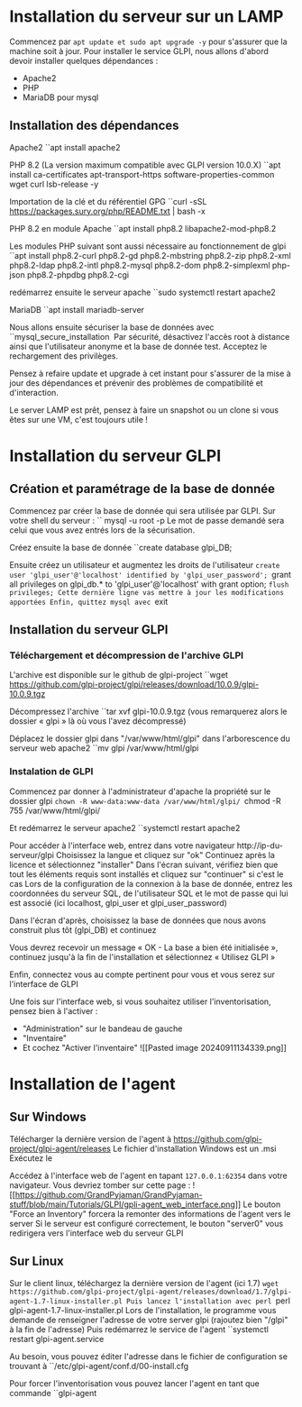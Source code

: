 # Installation du serveur sur un LAMP
Commencez par ``apt update et sudo apt upgrade -y`` pour s'assurer que la machine soit à jour.
Pour installer le service GLPI, nous allons d'abord devoir installer quelques dépendances :
- Apache2
- PHP
- MariaDB pour mysql

## Installation des dépendances
Apache2
``apt install apache2 

PHP 8.2 (La version maximum compatible avec GLPI version 10.0.X)
``apt install ca-certificates apt-transport-https software-properties-common wget curl lsb-release -y

Importation de la clé et du référentiel GPG
``curl -sSL https://packages.sury.org/php/README.txt | bash -x 

PHP 8.2 en module Apache
``apt install php8.2 libapache2-mod-php8.2

Les modules PHP suivant sont aussi nécessaire au fonctionnement de glpi
``apt install php8.2-curl php8.2-gd php8.2-mbstring php8.2-zip php8.2-xml php8.2-ldap php8.2-intl php8.2-mysql php8.2-dom php8.2-simplexml php-json php8.2-phpdbg php8.2-cgi

redémarrez ensuite le serveur apache
``sudo systemctl restart apache2

MariaDB
``apt install mariadb-server

Nous allons ensuite sécuriser la base de données avec
``mysql_secure_installation 
Par sécurité, désactivez l'accès root à distance ainsi que l'utilisateur anonyme et la base de donnée test.
Acceptez le rechargement des privilèges.

Pensez à refaire update et upgrade à cet instant pour s'assurer de la mise à jour des dépendances et prévenir des problèmes de compatibilité et d'interaction.

Le server LAMP est prêt, pensez à faire un snapshot ou un clone si vous êtes sur une VM, c'est toujours utile !
# Installation du serveur GLPI
## Création et paramétrage de la base de donnée
Commencez par créer la base de donnée qui sera utilisée par GLPI. Sur votre shell du serveur :
`` mysql -u root -p
Le mot de passe demandé sera celui que vous avez entrés lors de la sécurisation.

Créez ensuite la base de donnée
``create database glpi_DB;

Ensuite créez un utilisateur et augmentez les droits de l'utilisateur
``create user 'glpi_user'@'localhost' identified by 'glpi_user_password';
``grant all privileges on glpi_db.* to 'glpi_user'@'localhost' with grant option;
``flush privileges;
Cette dernière ligne vas mettre à jour les modifications apportées
Enfin, quittez mysql avec ``exit
## Installation du serveur GLPI
### Téléchargement et décompression de l'archive GLPI
L'archive est disponible sur le github de glpi-project
``wget https://github.com/glpi-project/glpi/releases/download/10.0.9/glpi-10.0.9.tgz

Décompressez l'archive
``tar xvf glpi-10.0.9.tgz
(vous remarquerez alors le dossier « glpi » là où vous l'avez décompressé)

Déplacez le dossier glpi dans "/var/www/html/glpi" dans l'arborescence du serveur web apache2
``mv glpi /var/www/html/glpi
### Instalation de GLPI
Commencez par donner à l'administrateur d'apache la propriété sur le dossier glpi
``chown -R www-data:www-data /var/www/html/glpi/
``chmod -R 755 /var/www/html/glpi/

Et redémarrez le serveur apache2
``systemctl restart apache2

Pour accéder à l'interface web, entrez dans votre navigateur http://ip-du-serveur/glpi
Choisissez la langue et cliquez sur "ok"
Continuez après la licence et sélectionnez "installer"
Dans l'écran suivant, vérifiez bien que tout les éléments requis sont installés et cliquez sur "continuer" si c'est le cas
Lors de la configuration de la connexion à la base de donnée, entrez les coordonnées du serveur SQL, de l'utilisateur SQL et le mot de passe qui lui est associé (ici localhost, glpi_user et glpi_user_password)

Dans l'écran d'après, choisissez la base de données que nous avons construit plus tôt (glpi_DB) et continuez

Vous devrez recevoir un message « OK - La base a bien été initialisée », continuez jusqu'à la fin de l'installation et sélectionnez « Utilisez GLPI »

Enfin, connectez vous au compte pertinent pour vous et vous serez sur l'interface de GLPI

Une fois sur l'interface web, si vous souhaitez utiliser l'inventorisation, pensez bien à l'activer :
- "Administration" sur le bandeau de gauche
- "Inventaire"
- Et cochez "Activer l'inventaire"
![[Pasted image 20240911134339.png]]
# Installation de l'agent
## Sur Windows
Télécharger la dernière version de l'agent à https://github.com/glpi-project/glpi-agent/releases
Le fichier d'installation Windows est un .msi
Exécutez le 

Accédez à l'interface web de l'agent en tapant ``127.0.0.1:62354`` dans votre navigateur. Vous devriez tomber sur cette page : ![[https://github.com/GrandPyjaman/GrandPyjaman-stuff/blob/main/Tutorials/GLPI/gpli-agent_web_interface.png]]
Le bouton "Force an Inventory" forcera la remonter des informations de l'agent vers le server
Si le serveur est configuré correctement, le bouton "server0" vous redirigera vers l'interface web du serveur GLPI
## Sur Linux
Sur le client linux, téléchargez la dernière version de l'agent (ici 1.7)
``wget https://github.com/glpi-project/glpi-agent/releases/download/1.7/glpi-agent-1.7-linux-installer.pl
Puis lancez l'installation avec perl
``perl glpi-agent-1.7-linux-installer.pl
Lors de l'installation, le programme vous demande de renseigner l'adresse de votre server glpi (rajoutez bien "/glpi" à la fin de l'adresse)
Puis redémarrez le service de l'agent
``systemctl restart glpi-agent.service

Au besoin, vous pouvez éditer l'adresse dans le fichier de configuration se trouvant à ``/etc/glpi-agent/conf.d/00-install.cfg

Pour forcer l'inventorisation vous pouvez lancer l'agent en tant que commande ``glpi-agent
